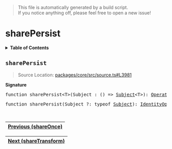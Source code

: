 > This file is automatically generated by a build script.<br>If you notice anything off, please feel free to open a new issue!

# sharePersist

<details><summary><b>Table of Contents</b></summary>

1. [<code>sharePersist</code>](#sharePersist)</details>

## <a name="sharePersist"></a><code>sharePersist</code>

> Source Location: [packages\/core\/src\/source.ts#L3981](..\/..\/packages\/core\/src\/source.ts#L3981)

<b>Signature</b>

<pre>function sharePersist&lt;T&gt;(Subject_: () =&gt; <a href="../05-api-subject/00-Subject.md#Subject-Interface">Subject</a>&lt;T&gt;): <a href="000-Operator.md#Operator">Operator</a>&lt;T, T&gt;</pre>

<pre>function sharePersist(Subject_?: typeof <a href="../05-api-subject/00-Subject.md#Subject-Function">Subject</a>): <a href="001-IdentityOperator.md#IdentityOperator">IdentityOperator</a></pre><br>

| [Previous \(shareOnce\)](068-shareOnce.md#readme) |
| --- |

<div align="right">

| [Next \(shareTransform\)](070-shareTransform.md#readme) |
| --- |
</div>

